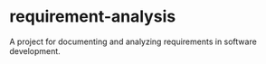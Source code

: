 # requirement-analysis
A project for documenting and analyzing requirements in software development.
